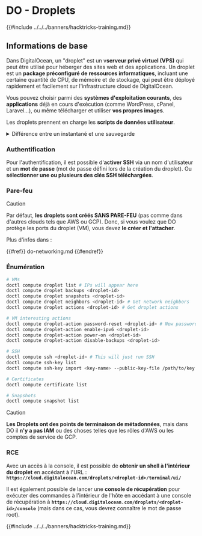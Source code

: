 # DO - Droplets

{{#include ../../../banners/hacktricks-training.md}}

## Informations de base

Dans DigitalOcean, un "droplet" est un v**serveur privé virtuel (VPS)** qui peut être utilisé pour héberger des sites web et des applications. Un droplet est un **package préconfiguré de ressources informatiques**, incluant une certaine quantité de CPU, de mémoire et de stockage, qui peut être déployé rapidement et facilement sur l'infrastructure cloud de DigitalOcean.

Vous pouvez choisir parmi des **systèmes d'exploitation courants**, des **applications** déjà en cours d'exécution (comme WordPress, cPanel, Laravel...), ou même télécharger et utiliser **vos propres images**.

Les droplets prennent en charge les **scripts de données utilisateur**.

<details>

<summary>Différence entre un instantané et une sauvegarde</summary>

Dans DigitalOcean, un instantané est une copie à un moment donné du disque d'un Droplet. Il capture l'état du disque du Droplet au moment où l'instantané a été pris, y compris le système d'exploitation, les applications installées et tous les fichiers et données sur le disque.

Les instantanés peuvent être utilisés pour créer de nouveaux Droplets avec la même configuration que le Droplet d'origine, ou pour restaurer un Droplet à l'état dans lequel il se trouvait lorsque l'instantané a été pris. Les instantanés sont stockés sur le service de stockage d'objets de DigitalOcean, et ils sont incrémentiels, ce qui signifie que seules les modifications depuis le dernier instantané sont stockées. Cela les rend efficaces à utiliser et économiques à stocker.

D'autre part, une sauvegarde est une copie complète d'un Droplet, y compris le système d'exploitation, les applications installées, les fichiers et les données, ainsi que les paramètres et les métadonnées du Droplet. Les sauvegardes sont généralement effectuées selon un calendrier régulier, et elles capturent l'état entier d'un Droplet à un moment spécifique.

Contrairement aux instantanés, les sauvegardes sont stockées dans un format compressé et chiffré, et elles sont transférées hors de l'infrastructure de DigitalOcean vers un emplacement distant pour la conservation. Cela rend les sauvegardes idéales pour la récupération après sinistre, car elles fournissent une copie complète d'un Droplet qui peut être restaurée en cas de perte de données ou d'autres événements catastrophiques.

En résumé, les instantanés sont des copies à un moment donné du disque d'un Droplet, tandis que les sauvegardes sont des copies complètes d'un Droplet, y compris ses paramètres et métadonnées. Les instantanés sont stockés sur le service de stockage d'objets de DigitalOcean, tandis que les sauvegardes sont transférées hors de l'infrastructure de DigitalOcean vers un emplacement distant. Les instantanés et les sauvegardes peuvent être utilisés pour restaurer un Droplet, mais les instantanés sont plus efficaces à utiliser et à stocker, tandis que les sauvegardes fournissent une solution de sauvegarde plus complète pour la récupération après sinistre.

</details>

### Authentification

Pour l'authentification, il est possible d'**activer SSH** via un nom d'utilisateur et un **mot de passe** (mot de passe défini lors de la création du droplet). Ou **sélectionner une ou plusieurs des clés SSH téléchargées**.

### Pare-feu

> [!CAUTION]
> Par défaut, **les droplets sont créés SANS PARE-FEU** (pas comme dans d'autres clouds tels que AWS ou GCP). Donc, si vous voulez que DO protège les ports du droplet (VM), vous devez **le créer et l'attacher**.

Plus d'infos dans :

{{#ref}}
do-networking.md
{{#endref}}

### Énumération
```bash
# VMs
doctl compute droplet list # IPs will appear here
doctl compute droplet backups <droplet-id>
doctl compute droplet snapshots <droplet-id>
doctl compute droplet neighbors <droplet-id> # Get network neighbors
doctl compute droplet actions <droplet-id> # Get droplet actions

# VM interesting actions
doctl compute droplet-action password-reset <droplet-id> # New password is emailed to the user
doctl compute droplet-action enable-ipv6 <droplet-id>
doctl compute droplet-action power-on <droplet-id>
doctl compute droplet-action disable-backups <droplet-id>

# SSH
doctl compute ssh <droplet-id> # This will just run SSH
doctl compute ssh-key list
doctl compute ssh-key import <key-name> --public-key-file /path/to/key.pub

# Certificates
doctl compute certificate list

# Snapshots
doctl compute snapshot list
```
> [!CAUTION]
> **Les Droplets ont des points de terminaison de métadonnées**, mais dans DO il **n'y a pas IAM** ou des choses telles que les rôles d'AWS ou les comptes de service de GCP.

### RCE

Avec un accès à la console, il est possible de **obtenir un shell à l'intérieur du droplet** en accédant à l'URL : **`https://cloud.digitalocean.com/droplets/<droplet-id>/terminal/ui/`**

Il est également possible de lancer une **console de récupération** pour exécuter des commandes à l'intérieur de l'hôte en accédant à une console de récupération à **`https://cloud.digitalocean.com/droplets/<droplet-id>/console`** (mais dans ce cas, vous devrez connaître le mot de passe root).

{{#include ../../../banners/hacktricks-training.md}}
